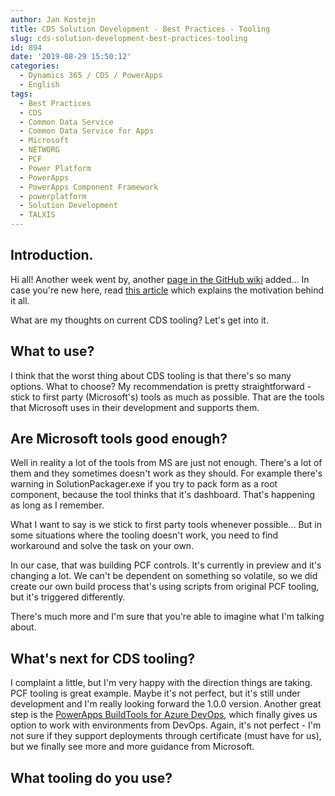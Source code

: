 ```yaml
---
author: Jan Kostejn
title: CDS Solution Development - Best Practices - Tooling
slug: cds-solution-development-best-practices-tooling
id: 894
date: '2019-08-29 15:50:12'
categories:
  - Dynamics 365 / CDS / PowerApps
  - English
tags:
  - Best Practices
  - CDS
  - Common Data Service
  - Common Data Service for Apps
  - Microsoft
  - NETWORG
  - PCF
  - Power Platform
  - PowerApps
  - PowerApps Component Framework
  - powerplatform
  - Solution Development
  - TALXIS
---
```


## Introduction.

Hi all! Another week went by, another [page in the GitHub wiki](https://github.com/NETWORG/cds-solution-development-docs/wiki/Tooling) added... In case you're new here, read [this article](https://blog.thenetw.org/2019/08/22/common-data-service-solution-development-best-practices/) which explains the motivation behind it all.

What are my thoughts on current CDS tooling? Let's get into it.

## What to use?

I think that the worst thing about CDS tooling is that there's so many options. What to choose? My recommendation is pretty straightforward - stick to first party (Microsoft's) tools as much as possible. That are the tools that Microsoft uses in their development and supports them.

## Are Microsoft tools good enough?

Well in reality a lot of the tools from MS are just not enough. There's a lot of them and they sometimes doesn't work as they should. For example there's warning in SolutionPackager.exe if you try to pack form as a root component, because the tool thinks that it's dashboard. That's happening as long as I remember.

What I want to say is we stick to first party tools whenever possible... But in some situations where the tooling doesn't work, you need to find workaround and solve the task on your own.

In our case, that was building PCF controls. It's currently in preview and it's changing a lot. We can't be dependent on something so volatile, so we did create our own build process that's using scripts from original PCF tooling, but it's triggered differently.

There's much more and I'm sure that you're able to imagine what I'm talking about.

## What's next for CDS tooling?

I complaint a little, but I'm very happy with the direction things are taking. PCF tooling is great example. Maybe it's not perfect, but it's still under development and I'm really looking forward the 1.0.0 version. Another great step is the [PowerApps BuildTools for Azure DevOps](https://docs.microsoft.com/en-us/powerapps/developer/common-data-service/build-tools-overview), which finally gives us option to work with environments from DevOps. Again, it's not perfect - I'm not sure if they support deployments through certificate (must have for us), but we finally see more and more guidance from Microsoft.

## What tooling do you use?